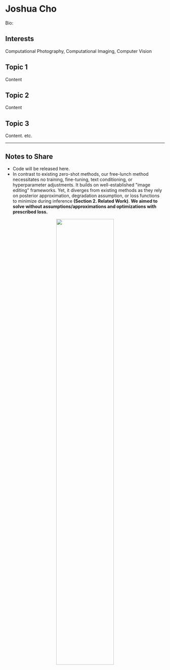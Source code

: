 # Joshua Cho

Bio:

## Interests
Computational Photography, Computational Imaging, Computer Vision

## Topic 1
Content

## Topic 2
Content

## Topic 3
Content. etc.

---
## Notes to Share
- Code will be released here.
- In contrast to existing zero-shot methods, our free-lunch method necessitates no training, fine-tuning, text conditioning, or hyperparameter adjustments. It builds on well-established "image editing" frameworks. Yet, it diverges from existing methods as they rely on posterior approximation, degradation assumption, or loss functions to minimize during inference **(Section 2. Related Work)**. **We aimed to solve without assumptions/approximations and optimizations with prescribed loss.**

<div align="center">
  <img src="https://github.com/user-attachments/assets/058984ea-1051-471d-b1dd-70a1dd28be63" width="60%" />
</div>


